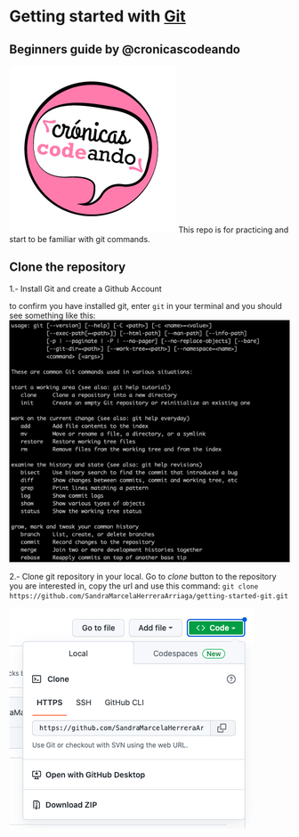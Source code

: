 # Getting started with [Git](https://git-scm.com/)

## Beginners guide by @cronicascodeando

![This is an image](/assets/cronicas-codeando-logo.jpg)
This repo is for practicing and start to be familiar with git commands.

## Clone the repository
1.- Install Git and create a Github Account

to confirm you have installed git, enter
`git` in your terminal and you should see something like this:
![git usage in terminal](/assets/git-usage-terminal.png)

2.- Clone git repository in your local. Go to *clone* button to the repository you are interested in, copy the url and use this command:
`git clone https://github.com/SandraMarcelaHerreraArriaga/getting-started-git.git`

![git clone example](/assets/clone.png)





